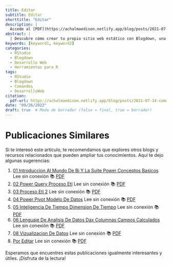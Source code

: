 ```yaml
---
title: Editar
subtitle: Editar
shorttitle: "Editar"
description: |
  Accede al [PDF](https://achalmaedison.netlify.app/blog/posts/2021-07-14-comandos-blogdown/index.pdf) completo aquí.
abstract: |
  | Descubre cómo crear tu propio sitio web estático con Blogdown, una herramienta poderosa que combina R Markdown y Hugo. Aprende a usar comandos sencillos para personalizar, construir y alojar tu sitio web de manera fácil y rápida. ¡Comienza tu proyecto web hoy mismo!
keywords: [keyword1, keyword2]
categories:
  - RStudio
  - Blogdown
  - Desarrollo Web
  - Herramientas para R
tags:
  - RStudio
  - Blogdown
  - Comandos
  - DesarrolloWeb
citation:
  pdf-url: https://achalmaedison.netlify.app/blog/posts/2021-07-14-comandos-blogdown/index.pdf
date: "09/26/2022"
draft: true  # Modo de borrador (false = final, true = borrador)
---
```







# Publicaciones Similares

Si te interesó este artículo, te recomendamos que explores otros blogs y recursos relacionados que pueden ampliar tus conocimientos. Aquí te dejo algunas sugerencias:


1. [01 Introduccion Al Mundo De Bi Y La Suite Power Conceptos Basicos](https://achalmaedison.netlify.app/herramientas-oficina/power-bi/2022-09-12-01-introduccion-al-mundo-de-bi-y-la-suite-power-conceptos-basicos) Lee sin conexión 📚 [PDF](https://achalmaedison.netlify.app/herramientas-oficina/power-bi/2022-09-12-01-introduccion-al-mundo-de-bi-y-la-suite-power-conceptos-basicos/index.pdf)
2. [02 Power Query Proceso Etl](https://achalmaedison.netlify.app/herramientas-oficina/power-bi/2022-09-19-02-power-query-proceso-etl) Lee sin conexión 📚 [PDF](https://achalmaedison.netlify.app/herramientas-oficina/power-bi/2022-09-19-02-power-query-proceso-etl/index.pdf)
3. [03 Proceso Etl 2](https://achalmaedison.netlify.app/herramientas-oficina/power-bi/2022-09-26-03-proceso-etl-2) Lee sin conexión 📚 [PDF](https://achalmaedison.netlify.app/herramientas-oficina/power-bi/2022-09-26-03-proceso-etl-2/index.pdf)
4. [04 Power Pivot Modelo De Datos](https://achalmaedison.netlify.app/herramientas-oficina/power-bi/2022-10-03-04-power-pivot-modelo-de-datos) Lee sin conexión 📚 [PDF](https://achalmaedison.netlify.app/herramientas-oficina/power-bi/2022-10-03-04-power-pivot-modelo-de-datos/index.pdf)
5. [05 Inteligencia De Tiempo Dimension De Tiempo](https://achalmaedison.netlify.app/herramientas-oficina/power-bi/2022-10-10-05-inteligencia-de-tiempo-dimension-de-tiempo) Lee sin conexión 📚 [PDF](https://achalmaedison.netlify.app/herramientas-oficina/power-bi/2022-10-10-05-inteligencia-de-tiempo-dimension-de-tiempo/index.pdf)
6. [06 Lenguaje De Analisis De Datos Dax Columnas Campos Calculados](https://achalmaedison.netlify.app/herramientas-oficina/power-bi/2022-10-17-06-lenguaje-de-analisis-de-datos-dax-columnas-campos-calculados) Lee sin conexión 📚 [PDF](https://achalmaedison.netlify.app/herramientas-oficina/power-bi/2022-10-17-06-lenguaje-de-analisis-de-datos-dax-columnas-campos-calculados/index.pdf)
7. [08 Vizualizacion De Datos](https://achalmaedison.netlify.app/herramientas-oficina/power-bi/2022-10-24-08-vizualizacion-de-datos) Lee sin conexión 📚 [PDF](https://achalmaedison.netlify.app/herramientas-oficina/power-bi/2022-10-24-08-vizualizacion-de-datos/index.pdf)
8. [Por Editar](https://achalmaedison.netlify.app/herramientas-oficina/power-bi/2024-03-31-por-editar) Lee sin conexión 📚 [PDF](https://achalmaedison.netlify.app/herramientas-oficina/power-bi/2024-03-31-por-editar/index.pdf)


Esperamos que encuentres estas publicaciones igualmente interesantes y útiles. ¡Disfruta de la lectura!

